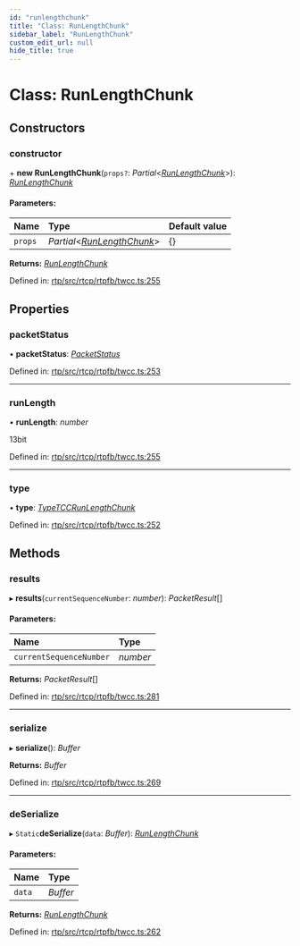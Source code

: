```yaml
---
id: "runlengthchunk"
title: "Class: RunLengthChunk"
sidebar_label: "RunLengthChunk"
custom_edit_url: null
hide_title: true
---
```


# Class: RunLengthChunk

## Constructors

### constructor

\+ **new RunLengthChunk**(`props?`: *Partial*<[*RunLengthChunk*](runlengthchunk.md)\>): [*RunLengthChunk*](runlengthchunk.md)

#### Parameters:

Name | Type | Default value |
:------ | :------ | :------ |
`props` | *Partial*<[*RunLengthChunk*](runlengthchunk.md)\> | {} |

**Returns:** [*RunLengthChunk*](runlengthchunk.md)

Defined in: [rtp/src/rtcp/rtpfb/twcc.ts:255](https://github.com/shinyoshiaki/werift-webrtc/blob/915ed10/packages/rtp/src/rtcp/rtpfb/twcc.ts#L255)

## Properties

### packetStatus

• **packetStatus**: [*PacketStatus*](../enums/packetstatus.md)

Defined in: [rtp/src/rtcp/rtpfb/twcc.ts:253](https://github.com/shinyoshiaki/werift-webrtc/blob/915ed10/packages/rtp/src/rtcp/rtpfb/twcc.ts#L253)

___

### runLength

• **runLength**: *number*

13bit

Defined in: [rtp/src/rtcp/rtpfb/twcc.ts:255](https://github.com/shinyoshiaki/werift-webrtc/blob/915ed10/packages/rtp/src/rtcp/rtpfb/twcc.ts#L255)

___

### type

• **type**: [*TypeTCCRunLengthChunk*](../enums/packetchunk.md#typetccrunlengthchunk)

Defined in: [rtp/src/rtcp/rtpfb/twcc.ts:252](https://github.com/shinyoshiaki/werift-webrtc/blob/915ed10/packages/rtp/src/rtcp/rtpfb/twcc.ts#L252)

## Methods

### results

▸ **results**(`currentSequenceNumber`: *number*): *PacketResult*[]

#### Parameters:

Name | Type |
:------ | :------ |
`currentSequenceNumber` | *number* |

**Returns:** *PacketResult*[]

Defined in: [rtp/src/rtcp/rtpfb/twcc.ts:281](https://github.com/shinyoshiaki/werift-webrtc/blob/915ed10/packages/rtp/src/rtcp/rtpfb/twcc.ts#L281)

___

### serialize

▸ **serialize**(): *Buffer*

**Returns:** *Buffer*

Defined in: [rtp/src/rtcp/rtpfb/twcc.ts:269](https://github.com/shinyoshiaki/werift-webrtc/blob/915ed10/packages/rtp/src/rtcp/rtpfb/twcc.ts#L269)

___

### deSerialize

▸ `Static`**deSerialize**(`data`: *Buffer*): [*RunLengthChunk*](runlengthchunk.md)

#### Parameters:

Name | Type |
:------ | :------ |
`data` | *Buffer* |

**Returns:** [*RunLengthChunk*](runlengthchunk.md)

Defined in: [rtp/src/rtcp/rtpfb/twcc.ts:262](https://github.com/shinyoshiaki/werift-webrtc/blob/915ed10/packages/rtp/src/rtcp/rtpfb/twcc.ts#L262)
